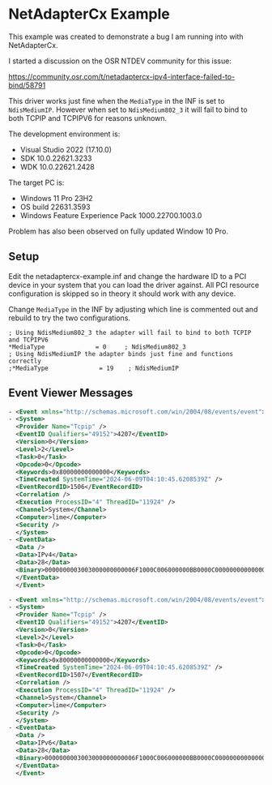 # NetAdapterCx Example

This example was created to demonstrate a bug I am running into with NetAdapterCx.

I started a discussion on the OSR NTDEV community for this issue:

https://community.osr.com/t/netadaptercx-ipv4-interface-failed-to-bind/58791

This driver works just fine when the `MediaType` in the INF is set to `NdisMediumIP`.  However when set to `NdisMedium802_3` it will fail to bind to both TCPIP and TCPIPV6 for reasons unknown.

The development environment is:
 * Visual Studio 2022 (17.10.0)
 * SDK 10.0.22621.3233
 * WDK 10.0.22621.2428
  
The target PC is:
 * Windows 11 Pro 23H2
 * OS build	22631.3593
 * Windows Feature Experience Pack 1000.22700.1003.0

Problem has also been observed on fully updated Window 10 Pro.

## Setup
Edit the netadaptercx-example.inf and change the hardware ID to a PCI device in your system that you can load the driver against.  All PCI resource configuration is skipped so in theory it should work with any device.

Change `MediaType` in the INF by adjusting which line is commented out and rebuild to try the two configurations.

```
; Using NdisMedium802_3 the adapter will fail to bind to both TCPIP and TCPIPV6
*MediaType              = 0     ; NdisMedium802_3
; Using NdisMediumIP the adapter binds just fine and functions correctly
;*MediaType              = 19    ; NdisMediumIP
```

## Event Viewer Messages
```xml
- <Event xmlns="http://schemas.microsoft.com/win/2004/08/events/event">
- <System>
  <Provider Name="Tcpip" /> 
  <EventID Qualifiers="49152">4207</EventID> 
  <Version>0</Version> 
  <Level>2</Level> 
  <Task>0</Task> 
  <Opcode>0</Opcode> 
  <Keywords>0x80000000000000</Keywords> 
  <TimeCreated SystemTime="2024-06-09T04:10:45.6208539Z" /> 
  <EventRecordID>1506</EventRecordID> 
  <Correlation /> 
  <Execution ProcessID="4" ThreadID="11924" /> 
  <Channel>System</Channel> 
  <Computer>lime</Computer> 
  <Security /> 
  </System>
- <EventData>
  <Data /> 
  <Data>IPv4</Data> 
  <Data>28</Data> 
  <Binary>0000000003003000000000006F1000C006000000BB0000C000000000000000000000000000000000</Binary> 
  </EventData>
  </Event>
```
```xml
- <Event xmlns="http://schemas.microsoft.com/win/2004/08/events/event">
- <System>
  <Provider Name="Tcpip" /> 
  <EventID Qualifiers="49152">4207</EventID> 
  <Version>0</Version> 
  <Level>2</Level> 
  <Task>0</Task> 
  <Opcode>0</Opcode> 
  <Keywords>0x80000000000000</Keywords> 
  <TimeCreated SystemTime="2024-06-09T04:10:45.6208539Z" /> 
  <EventRecordID>1507</EventRecordID> 
  <Correlation /> 
  <Execution ProcessID="4" ThreadID="11924" /> 
  <Channel>System</Channel> 
  <Computer>lime</Computer> 
  <Security /> 
  </System>
- <EventData>
  <Data /> 
  <Data>IPv6</Data> 
  <Data>28</Data> 
  <Binary>0000000003003000000000006F1000C006000000BB0000C000000000000000000000000000000000</Binary> 
  </EventData>
  </Event>
```